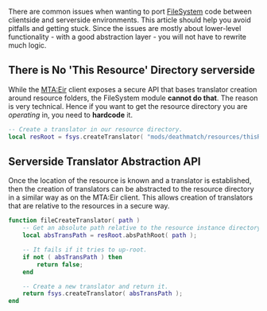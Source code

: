 There are common issues when wanting to port [FileSystem](/docs/modules/filesystem.md "wikilink") code between clientside and serverside environments. This article should help you avoid pitfalls and getting stuck. Since the issues are mostly about lower-level functionality - with a good abstraction layer - you will not have to rewrite much logic.

There is No 'This Resource' Directory serverside
------------------------------------------------

While the [MTA:Eir](/docs/mta-eir.md "wikilink") client exposes a secure API that bases translator creation around resource folders, the FileSystem module **cannot do that**. The reason is very technical. Hence if you want to get the resource directory you are *operating* in, you need to **hardcode** it.

``` lua
-- Create a translator in our resource directory.
local resRoot = fsys.createTranslator( "mods/deathmatch/resources/thisResource/" ); -- thisResource shall be the name of the running resource.
```

Serverside Translator Abstraction API
-------------------------------------

Once the location of the resource is known and a translator is established, then the creation of translators can be abstracted to the resource directory in a similar way as on the MTA:Eir client. This allows creation of translators that are relative to the resources in a secure way.

``` lua
function fileCreateTranslator( path )
    -- Get an absolute path relative to the resource instance directory.
    local absTransPath = resRoot.absPathRoot( path );

    -- It fails if it tries to up-root.
    if not ( absTransPath ) then
        return false;
    end

    -- Create a new translator and return it.
    return fsys.createTranslator( absTransPath );
end
```
